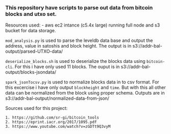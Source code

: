 ### This repository have scripts to parse out data from bitcoin blocks and utxo set.

Resources used:
    - aws ec2 intance (c5.4x large) running full node and s3 bucket for data storage. 


`mod_analysis.py` is used to parse the leveldb data base and output the address, value in satoshis and block height. The output is in s3://addr-bal-output/parsed-UTXO-data/

`deserialize_blocks.sh` is used to deserialize the blocks data using `bitcoin-cli`. For this i have only used 11 blocks. The ouput is in s3://addr-bal-output/blocks-jsondata/

`spark_jsonTocsv.py` is used to normalize blocks data in to csv format. For this excercise i have only output `blockheight` and `time`. But with this all other data can be normalized from the block using proper schema. Outputs are in s3://addr-bal-output/normalized-data-from-json/



Sources used for this project:

    1. https://github.com/sr-gi/bitcoin_tools
    2. https://eprint.iacr.org/2017/1095.pdf
    3. https://www.youtube.com/watch?v=zGDTt9Q3vyM